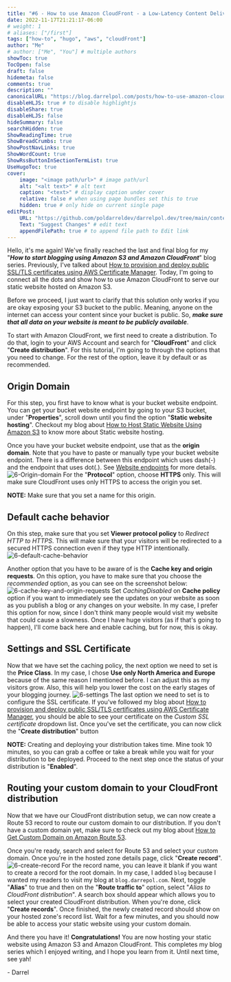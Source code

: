 ```yaml
---
title: "#6 - How to use Amazon CloudFront - a Low-Latency Content Delivery Network (CDN) to serve a static website hosted on Amazon S3"
date: 2022-11-17T21:21:17-06:00
# weight: 1
# aliases: ["/first"]
tags: ["how-to", "hugo", "aws", "cloudFront"]
author: "Me"
# author: ["Me", "You"] # multiple authors
showToc: true
TocOpen: false
draft: false
hidemeta: false
comments: true
description: ""
canonicalURL: "https://blog.darrelpol.com/posts/how-to-use-amazon-cloudfront"
disableHLJS: true # to disable highlightjs
disableShare: true
disableHLJS: false
hideSummary: false
searchHidden: true
ShowReadingTime: true
ShowBreadCrumbs: true
ShowPostNavLinks: true
ShowWordCount: true
ShowRssButtonInSectionTermList: true
UseHugoToc: true
cover:
    image: "<image path/url>" # image path/url
    alt: "<alt text>" # alt text
    caption: "<text>" # display caption under cover
    relative: false # when using page bundles set this to true
    hidden: true # only hide on current single page
editPost:
    URL: "https://github.com/poldarreldev/darrelpol.dev/tree/main/content"
    Text: "Suggest Changes" # edit text
    appendFilePath: true # to append file path to Edit link
---
```

Hello, it's me again! We've finally reached the last and final blog for my "***How to start blogging using Amazon S3 and Amazon CloudFront***" blog series. Previously, I've talked about [How to provision and deploy public SSL/TLS certificates using AWS Certificate Manager](../how-to-provision-and-deploy-public-certificates). Today, I'm going to connect all the dots and show how to use Amazon CloudFront to serve our static website hosted on Amazon S3. 

Before we proceed, I just want to clarify that this solution only works if you are okay exposing your S3 bucket to the public. Meaning, anyone on the internet can access your content since your bucket is public. So, ***make sure that all data on your website is meant to be publicly available***. 

To start with Amazon CloudFront, we first need to create a distribution. To do that, login to your AWS Account and search for "**CloudFront**" and click "**Create distribution**". For this tutorial, I'm going to through the options that you need to change. For the rest of the option, leave it by default or as recommended.

## Origin Domain
For this step, you first have to know what is your bucket website endpoint. You can get your bucket website endpoint by going to your S3 bucket, under "**Properties**", scroll down until you find the option "**Static website hosting**". Checkout my blog about [How to Host Static Website Using Amazon S3](../how-to-host-static-website-using-amazon-s3) to know more about Static website hosting. 

Once you have your bucket website endpoint, use that as the **origin domain**. Note that you have to paste or manually type your bucket website endpoint. There is a difference between this endpoint which uses dash(-) and the endpoint that uses dot(.). See [Website endpoints](https://docs.aws.amazon.com/AmazonS3/latest/userguide/WebsiteEndpoints.html) for more details.
![6-Origin-domain](/6-Origin-domain.png)
For the "**Protocol**" option, choose **HTTPS** only. This will make sure CloudFront uses only HTTPS to access the origin you set. 

**NOTE:** Make sure that you set a name for this origin.

## Default cache behavior
On this step, make sure that you set **Viewer protocol policy** to *Redirect HTTP to HTTPS*. This will make sure that your visitors will be redirected to a secured HTTPS connection even if they type HTTP intentionally. 
![6-default-cache-behavior](/6-default-cache-behavior.png)

Another option that you have to be aware of is the **Cache key and origin requests**. On this option, you have to make sure that you choose the *recommended* option, as you can see on the screenshot below:
![6-cache-key-and-origin-requests](/6-cache-key-and-origin-requests.png)
Set *CachingDisabled* on **Cache policy** option if you want to immediately see the updates on your website as soon as you publish a blog or any changes on your website. In my case, I prefer this option for now, since I don't think many people would visit my website that could cause a slowness. Once I have huge visitors (as if that's going to happen), I'll come back here and enable caching, but for now, this is okay. 

## Settings and SSL Certificate
Now that we have set the caching policy, the next option we need to set is the **Price Class**. In my case, I chose **Use only North America and Europe** because of the same reason I mentioned before. I can adjust this as my visitors grow. Also, this will help you lower the cost on the early stages of your blogging journey. 
![6-settings](/6-settings.png)
The last option we need to set is to configure the SSL certificate. If you've followed my blog about [How to provision and deploy public SSL/TLS certificates using AWS Certificate Manager](../how-to-provision-and-deploy-public-certificates), you should be able to see your certificate on the *Custom SSL certificate* dropdown list. Once you've set the certificate, you can now click the "**Create distribution**" button

**NOTE:** Creating and deploying your distribution takes time. Mine took 10 minutes, so you can grab a coffee or take a break while you wait for your distribution to be deployed. Proceed to the next step once the status of your distribution is "**Enabled**".

## Routing your custom domain to your CloudFront distribution
Now that we have our CloudFront distribution setup, we can now create a Route 53 record to route our custom domain to our distribution. If you don't have a custom domain yet, make sure to check out my blog about [How to Get Custom Domain on Amazon Route 53](../how-to-get-custom-domain-on-amazon-route-53). 

Once you're ready, search and select for Route 53 and select your custom domain. Once you're in the hosted zone details page, click "**Create record**". 
![6-create-record](/6-create-record.png)
For the record name, you can leave it blank if you want to create a record for the root domain. In my case, I added `blog` because I wanted my readers to visit my blog at `blog.darrepol.com`. Next, toggle "**Alias**" to true and then on the "**Route traffic to**" option, select "*Alias to CloudFront distribution*". A search box should appear which allows you to select your created CloudFront distribution. When you're done, click "**Create records**". Once finished, the newly created record should show on your hosted zone's record list. Wait for a few minutes, and you should now be able to access your static website using your custom domain. 

And there you have it! **Congratulations!** You are now hosting your static website using Amazon S3 and Amazon CloudFront. This completes my blog series which I enjoyed writing, and I hope you learn from it. Until next time, see yah!

\- Darrel
